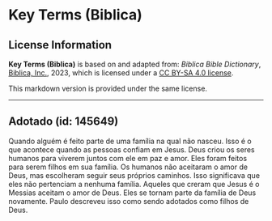 # Key Terms (Biblica)

## License Information

**Key Terms (Biblica)** is based on and adapted from: _Biblica Bible Dictionary_, [Biblica, Inc.](https://www.biblica.com/), 2023, which is licensed under a [CC BY-SA 4.0 license](https://creativecommons.org/licenses/by-sa/4.0/legalcode.en).

This markdown version is provided under the same license.



--------------------------------

## Adotado (id: 145649)

Quando alguém é feito parte de uma família na qual não nasceu. Isso é o que acontece quando as pessoas confiam em Jesus. Deus criou os seres humanos para viverem juntos com ele em paz e amor. Eles foram feitos para serem filhos em sua família. Os humanos não aceitaram o amor de Deus, mas escolheram seguir seus próprios caminhos. Isso significava que eles não pertenciam a nenhuma família. Aqueles que creram que Jesus é o Messias aceitam o amor de Deus. Eles se tornam parte da família de Deus novamente. Paulo descreveu isso como sendo adotados como filhos de Deus.


